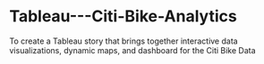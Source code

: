 # Tableau---Citi-Bike-Analytics
To create a Tableau story that brings together interactive data visualizations, dynamic maps, and dashboard for the Citi Bike Data
